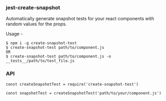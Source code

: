 ### jest-create-snapshot

Automatically generate snapshot tests for your react components with random values for the props.

Usage -

```
$ npm i -g create-snapshot-test
$ create-snapshot-test path/to/component.js
OR
$ create-snapshot-test path/to/component.js -o __tests__/path/to/test_file.js
```

### API

```
const createSnapshotTest = require('create-snapshot-test')

const snapshotTest = createSnapshotTest('path/to/your/component.js')
```
